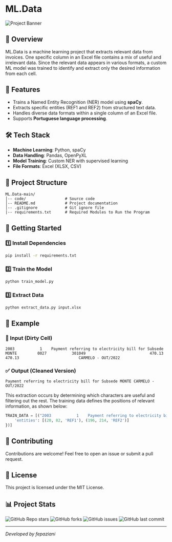 # ML.Data

![Project Banner](https://socialify.git.ci/fepaziani/ML.Data/image?custom_description=This+project+trains+a+custom+NER+model+using+spaCy+in+Portuguese+to+extract+specific+entities+%28REF1+and+REF2%29+from+structured+text+data.+&description=1&language=1&name=1&owner=1&pattern=Solid&stargazers=1&theme=Dark)


## 📌 Overview

ML.Data is a machine learning project that extracts relevant data from invoices. One specific column in an Excel file contains a mix of useful and irrelevant data. Since the relevant data appears in various formats, a custom ML model was trained to identify and extract only the desired information from each cell.

## 🚀 Features

- Trains a Named Entity Recognition (NER) model using **spaCy**.
- Extracts specific entities (REF1 and REF2) from structured text data.
- Handles diverse data formats within a single column of an Excel file.
- Supports **Portuguese language processing**.

## 🛠 Tech Stack

- **Machine Learning**: Python, spaCy
- **Data Handling**: Pandas, OpenPyXL
- **Model Training**: Custom NER with supervised learning
- **File Formats**: Excel (XLSX, CSV)

## 📂 Project Structure

```
ML.Data-main/
│-- code/                 # Source code
│-- README.md             # Project documentation
│-- .gitignore            # Git ignore file
|-- requirements.txt      # Required Modules to Run the Program
```

## 🚀 Getting Started

### 1️⃣ Install Dependencies

```bash
pip install -r requirements.txt
```

### 2️⃣ Train the Model

```bash
python train_model.py
```

### 3️⃣ Extract Data

```bash
python extract_data.py input.xlsx
```

## 📌 Example

### 📝 Input (Dirty Cell)

```
2003           1    Payment referring to electricity bill for Subsede MONTE         0027           301049                            470.13                  470.13                          CARMELO - OUT/2022
```

### ✅ Output (Cleaned Version)

```
Payment referring to electricity bill for Subsede MONTE CARMELO - OUT/2022
```

This extraction occurs by determining which characters are useful and filtering out the rest. The training data defines the positions of relevant information, as shown below:

```python
TRAIN_DATA = [("2003           1    Payment referring to electricity bill for Subsede MONTE         0027           301049                            470.13                  470.13                          CARMELO - OUT/2022", {
    'entities': [(20, 82, 'REF1'), (196, 214, 'REF2')]
})]
```

## 🤝 Contributing

Contributions are welcome! Feel free to open an issue or submit a pull request.

## 📜 License

This project is licensed under the MIT License.

## 📊 Project Stats

![GitHub Repo stars](https://img.shields.io/github/stars/fepaziani/ML.Data?style=social)
![GitHub forks](https://img.shields.io/github/forks/fepaziani/ML.Data?style=social)
![GitHub issues](https://img.shields.io/github/issues/fepaziani/ML.Data)
![GitHub last commit](https://img.shields.io/github/last-commit/fepaziani/ML.Data)

---

*Developed by fepaziani*
